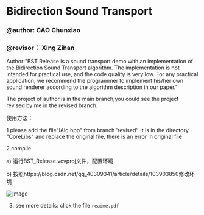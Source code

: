 # Bidirection Sound Transport
### @author: CAO Chunxiao
### @revisor： Xing Zihan

Author:"BST Release is a sound transport demo with an implementation of the Bidirection Sound Transport
algorithm. The implementation is not intended for practical use, and the code quality is very low. For any
practical application, we recommend the programmer to implement his/her own sound renderer according
to the algorithm description in our paper."

The project of author is in the main branch,you could see the project revised by me in the revised branch.

使用方法：

1.please add the file"IAIg.hpp" from branch 'revised'. It is in the directory "CoreLibs" and replace the original file, there is an error in original file

2.compile

a)	运行BST_Release.vcvproj文件，配置环境

b)	按照https://blog.csdn.net/qq_40309341/article/details/103903850修改环境

![image](https://github.com/user-attachments/assets/76081c0c-0f80-4b1a-a999-6869c46b92e6)

3. see more details: click the file `readme.pdf`  
